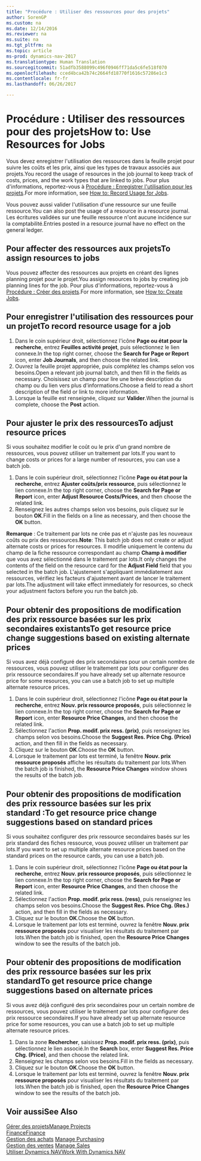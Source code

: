 ```yaml
---
title: "Procédure : Utiliser des ressources pour des projets"
author: SorenGP
ms.custom: na
ms.date: 12/14/2016
ms.reviewer: na
ms.suite: na
ms.tgt_pltfrm: na
ms.topic: article
ms-prod: dynamics-nav-2017
ms.translationtype: Human Translation
ms.sourcegitcommit: 51adfb3588099c496f0946ff71da5c6fe518f070
ms.openlocfilehash: cced4bca42b74c2664fd18770f1616c57286e1c3
ms.contentlocale: fr-fr
ms.lasthandoff: 06/26/2017

---
```


# <a name="how-to-use-resources-for-jobs"></a><span data-ttu-id="019a1-102">Procédure : Utiliser des ressources pour des projets</span><span class="sxs-lookup"><span data-stu-id="019a1-102">How to: Use Resources for Jobs</span></span>
<span data-ttu-id="019a1-103">Vous devez enregistrer l'utilisation des ressources dans la feuille projet pour suivre les coûts et les prix, ainsi que les types de travaux associés aux projets.</span><span class="sxs-lookup"><span data-stu-id="019a1-103">You record the usage of resources in the job journal to keep track of costs, prices, and the work types that are linked to jobs.</span></span> <span data-ttu-id="019a1-104">Pour plus d'informations, reportez-vous à [Procédure : Enregistrer l'utilisation pour les projets](projects-how-record-job-usage.md).</span><span class="sxs-lookup"><span data-stu-id="019a1-104">For more information, see [How to: Record Usage for Jobs](projects-how-record-job-usage.md).</span></span>

<span data-ttu-id="019a1-105">Vous pouvez aussi valider l'utilisation d'une ressource sur une feuille ressource.</span><span class="sxs-lookup"><span data-stu-id="019a1-105">You can also post the usage of a resource in a resource journal.</span></span> <span data-ttu-id="019a1-106">Les écritures validées sur une feuille ressource n'ont aucune incidence sur la comptabilité.</span><span class="sxs-lookup"><span data-stu-id="019a1-106">Entries posted in a resource journal have no effect on the general ledger.</span></span>

## <a name="to-assign-resources-to-jobs"></a><span data-ttu-id="019a1-107">Pour affecter des ressources aux projets</span><span class="sxs-lookup"><span data-stu-id="019a1-107">To assign resources to jobs</span></span>
<span data-ttu-id="019a1-108">Vous pouvez affecter des ressources aux projets en créant des lignes planning projet pour le projet.</span><span class="sxs-lookup"><span data-stu-id="019a1-108">You assign resources to jobs by creating job planning lines for the job.</span></span> <span data-ttu-id="019a1-109">Pour plus d'informations, reportez-vous à [Procédure : Créer des projets](projects-how-create-jobs.md).</span><span class="sxs-lookup"><span data-stu-id="019a1-109">For more information, see [How to: Create Jobs](projects-how-create-jobs.md).</span></span>

## <a name="to-record-resource-usage-for-a-job"></a><span data-ttu-id="019a1-110">Pour enregistrer l'utilisation des ressources pour un projet</span><span class="sxs-lookup"><span data-stu-id="019a1-110">To record resource usage for a job</span></span>

1. <span data-ttu-id="019a1-111">Dans le coin supérieur droit, sélectionnez l'icône **Page ou état pour la recherche**, entrez **Feuilles activité projet**, puis sélectionnez le lien connexe.</span><span class="sxs-lookup"><span data-stu-id="019a1-111">In the top right corner, choose the **Search for Page or Report** icon, enter **Job Journals**, and then choose the related link.</span></span>
2. <span data-ttu-id="019a1-112">Ouvrez la feuille projet appropriée, puis complétez les champs selon vos besoins.</span><span class="sxs-lookup"><span data-stu-id="019a1-112">Open a relevant job journal batch, and then fill in the fields as necessary.</span></span> <span data-ttu-id="019a1-113">Choisissez un champ pour lire une brève description du champ ou du lien vers plus d'informations.</span><span class="sxs-lookup"><span data-stu-id="019a1-113">Choose a field to read a short description of the field or link to more information.</span></span>
3. <span data-ttu-id="019a1-114">Lorsque la feuille est renseignée, cliquez sur **Valider**.</span><span class="sxs-lookup"><span data-stu-id="019a1-114">When the journal is complete, choose the **Post** action.</span></span>

## <a name="to-adjust-resource-prices"></a><span data-ttu-id="019a1-115">Pour ajuster le prix des ressources</span><span class="sxs-lookup"><span data-stu-id="019a1-115">To adjust resource prices</span></span>  
<span data-ttu-id="019a1-116">Si vous souhaitez modifier le coût ou le prix d'un grand nombre de ressources, vous pouvez utiliser un traitement par lots.</span><span class="sxs-lookup"><span data-stu-id="019a1-116">If you want to change costs or prices for a large number of resources, you can use a batch job.</span></span>  

1. <span data-ttu-id="019a1-117">Dans le coin supérieur droit, sélectionnez l'icône **Page ou état pour la recherche**, entrez **Ajuster coûts/prix ressource**, puis sélectionnez le lien connexe.</span><span class="sxs-lookup"><span data-stu-id="019a1-117">In the top right corner, choose the **Search for Page or Report** icon, enter **Adjust Resource Costs/Prices**, and then choose the related link.</span></span>
2. <span data-ttu-id="019a1-118">Renseignez les autres champs selon vos besoins, puis cliquez sur le bouton **OK**.</span><span class="sxs-lookup"><span data-stu-id="019a1-118">Fill in the fields on a line as necessary, and then choose the **OK** button.</span></span>

<span data-ttu-id="019a1-119">**Remarque** : Ce traitement par lots ne crée pas et n'ajuste pas les nouveaux coûts ou prix des ressources.</span><span class="sxs-lookup"><span data-stu-id="019a1-119">**Note**: This batch job does not create or adjust alternate costs or prices for resources.</span></span> <span data-ttu-id="019a1-120">Il modifie uniquement le contenu du champ de la fiche ressource correspondant au champ **Champ à modifier** que vous avez sélectionné dans le traitement par lots.</span><span class="sxs-lookup"><span data-stu-id="019a1-120">It only changes the contents of the field on the resource card for the **Adjust Field** field that you selected in the batch job.</span></span> <span data-ttu-id="019a1-121">L'ajustement s'appliquant immédiatement aux ressources, vérifiez les facteurs d'ajustement avant de lancer le traitement par lots.</span><span class="sxs-lookup"><span data-stu-id="019a1-121">The adjustment will take effect immediately for resources, so check your adjustment factors before you run the batch job.</span></span>

## <a name="to-get-resource-price-change-suggestions-based-on-existing-alternate-prices"></a><span data-ttu-id="019a1-122">Pour obtenir des propositions de modification des prix ressource basées sur les prix secondaires existants</span><span class="sxs-lookup"><span data-stu-id="019a1-122">To get resource price change suggestions based on existing alternate prices</span></span>  
<span data-ttu-id="019a1-123">Si vous avez déjà configuré des prix secondaires pour un certain nombre de ressources, vous pouvez utiliser le traitement par lots pour configurer des prix ressource secondaires.</span><span class="sxs-lookup"><span data-stu-id="019a1-123">If you have already set up alternate resource price for some resources, you can use a batch job to set up multiple alternate resource prices.</span></span>

1. <span data-ttu-id="019a1-124">Dans le coin supérieur droit, sélectionnez l'icône **Page ou état pour la recherche**, entrez **Nouv. prix ressource proposés**, puis sélectionnez le lien connexe.</span><span class="sxs-lookup"><span data-stu-id="019a1-124">In the top right corner, choose the **Search for Page or Report** icon, enter **Resource Price Changes**, and then choose the related link.</span></span>
2. <span data-ttu-id="019a1-125">Sélectionnez l'action **Prop. modif. prix ress. (prix)**, puis renseignez les champs selon vos besoins.</span><span class="sxs-lookup"><span data-stu-id="019a1-125">Choose the **Suggest Res. Price Chg. (Price)** action, and then fill in the fields as necessary.</span></span>
3. <span data-ttu-id="019a1-126">Cliquez sur le bouton **OK**.</span><span class="sxs-lookup"><span data-stu-id="019a1-126">Choose the **OK** button.</span></span>  
4. <span data-ttu-id="019a1-127">Lorsque le traitement par lots est terminé, la fenêtre **Nouv. prix ressource proposés** affiche les résultats du traitement par lots.</span><span class="sxs-lookup"><span data-stu-id="019a1-127">When the batch job is finished, the **Resource Price Changes** window shows the results of the batch job.</span></span>

## <a name="to-get-resource-price-change-suggestions-based-on-standard-prices"></a><span data-ttu-id="019a1-128">Pour obtenir des propositions de modification des prix ressource basées sur les prix standard :</span><span class="sxs-lookup"><span data-stu-id="019a1-128">To get resource price change suggestions based on standard prices</span></span>  
<span data-ttu-id="019a1-129">Si vous souhaitez configurer des prix ressource secondaires basés sur les prix standard des fiches ressource, vous pouvez utiliser un traitement par lots.</span><span class="sxs-lookup"><span data-stu-id="019a1-129">If you want to set up multiple alternate resource prices based on the standard prices on the resource cards, you can use a batch job.</span></span>  

1. <span data-ttu-id="019a1-130">Dans le coin supérieur droit, sélectionnez l'icône **Page ou état pour la recherche**, entrez **Nouv. prix ressource proposés**, puis sélectionnez le lien connexe.</span><span class="sxs-lookup"><span data-stu-id="019a1-130">In the top right corner, choose the **Search for Page or Report** icon, enter **Resource Price Changes**, and then choose the related link.</span></span>
2. <span data-ttu-id="019a1-131">Sélectionnez l'action **Prop. modif. prix ress. (ress)**, puis renseignez les champs selon vos besoins.</span><span class="sxs-lookup"><span data-stu-id="019a1-131">Choose the **Suggest Res. Price Chg. (Res.)** action, and then fill in the fields as necessary.</span></span>  
3. <span data-ttu-id="019a1-132">Cliquez sur le bouton **OK**.</span><span class="sxs-lookup"><span data-stu-id="019a1-132">Choose the **OK** button.</span></span>  
4. <span data-ttu-id="019a1-133">Lorsque le traitement par lots est terminé, ouvrez la fenêtre **Nouv. prix ressource proposés** pour visualiser les résultats du traitement par lots.</span><span class="sxs-lookup"><span data-stu-id="019a1-133">When the batch job is finished, open the **Resource Price Changes** window to see the results of the batch job.</span></span>

## <a name="to-get-resource-price-change-suggestions-based-on-alternate-prices"></a><span data-ttu-id="019a1-134">Pour obtenir des propositions de modification des prix ressource basées sur les prix standard</span><span class="sxs-lookup"><span data-stu-id="019a1-134">To get resource price change suggestions based on alternate prices</span></span>  
<span data-ttu-id="019a1-135">Si vous avez déjà configuré des prix secondaires pour un certain nombre de ressources, vous pouvez utiliser le traitement par lots pour configurer des prix ressource secondaires.</span><span class="sxs-lookup"><span data-stu-id="019a1-135">If you have already set up alternate resource price for some resources, you can use a batch job to set up multiple alternate resource prices.</span></span>

1. <span data-ttu-id="019a1-136">Dans la zone **Rechercher**, saisissez **Prop. modif. prix ress. (prix)**, puis sélectionnez le lien associé.</span><span class="sxs-lookup"><span data-stu-id="019a1-136">In the **Search** box, enter **Suggest Res. Price Chg. (Price)**, and then choose the related link.</span></span>  
2. <span data-ttu-id="019a1-137">Renseignez les champs selon vos besoins.</span><span class="sxs-lookup"><span data-stu-id="019a1-137">Fill in the fields as necessary.</span></span>
3. <span data-ttu-id="019a1-138">Cliquez sur le bouton **OK**.</span><span class="sxs-lookup"><span data-stu-id="019a1-138">Choose the **OK** button.</span></span>  
4. <span data-ttu-id="019a1-139">Lorsque le traitement par lots est terminé, ouvrez la fenêtre **Nouv. prix ressource proposés** pour visualiser les résultats du traitement par lots.</span><span class="sxs-lookup"><span data-stu-id="019a1-139">When the batch job is finished, open the **Resource Price Changes** window to see the results of the batch job.</span></span>

## <a name="see-also"></a><span data-ttu-id="019a1-140">Voir aussi</span><span class="sxs-lookup"><span data-stu-id="019a1-140">See Also</span></span>
[<span data-ttu-id="019a1-141">Gérer des projets</span><span class="sxs-lookup"><span data-stu-id="019a1-141">Manage Projects</span></span>](projects-manage-projects.md)  
[<span data-ttu-id="019a1-142">Finance</span><span class="sxs-lookup"><span data-stu-id="019a1-142">Finance</span></span>](finance-setup.md)  
<span data-ttu-id="019a1-143">[Gestion des achats](purchasing-manage-purchasing.md)       </span><span class="sxs-lookup"><span data-stu-id="019a1-143">[Manage Purchasing](purchasing-manage-purchasing.md)       </span></span>  
<span data-ttu-id="019a1-144">[Gestion des ventes](sales-manage-sales.md)   </span><span class="sxs-lookup"><span data-stu-id="019a1-144">[Manage Sales](sales-manage-sales.md)   </span></span>  
[<span data-ttu-id="019a1-145">Utiliser Dynamics NAV</span><span class="sxs-lookup"><span data-stu-id="019a1-145">Work With Dynamics NAV</span></span>](ui-work-product.md)  

